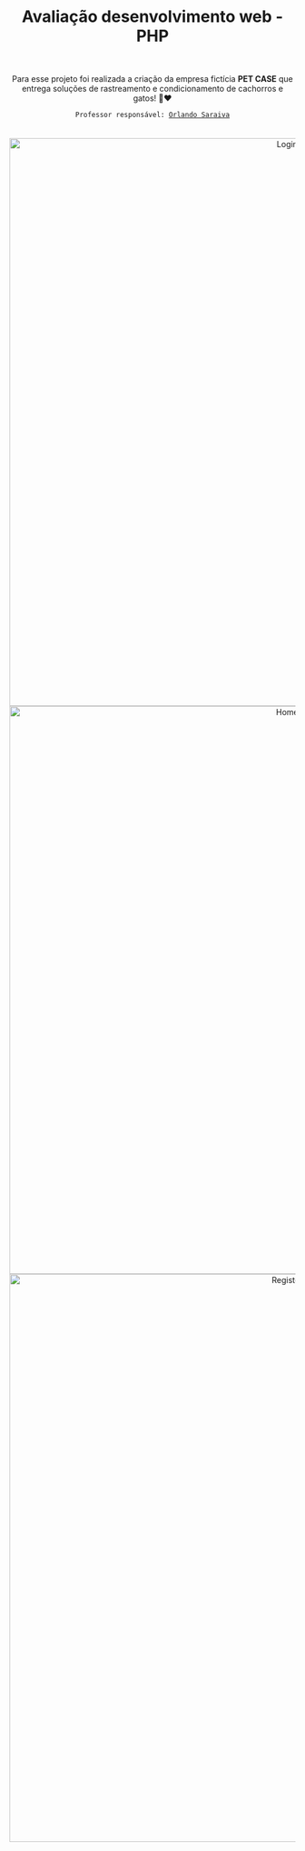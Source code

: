 <div  align="center">
	<h1>Avaliação desenvolvimento web - PHP</h1>
</div>
<br>
<div  align="center">
	<p>Para esse projeto foi realizada a criação da empresa fictícia <b>PET CASE</b> que entrega soluções de rastreamento e condicionamento de cachorros e gatos! 🐾❤</p>
	<code>Professor responsável: <a href="https://github.com/orlandosaraivajr">Orlando Saraiva</a></code>
</div>
<br>
<br>
<div  align="center">
	<img  alt="Login page" width="1000"  src="https://i.imgur.com/XB3FPex.png">
	<img  alt="Home page" width="1000"  src="https://i.imgur.com/PGaTyVQ.png">
	<img  alt="Register page" width="1000"  src="https://i.imgur.com/xmU0N5o.png">
</div>